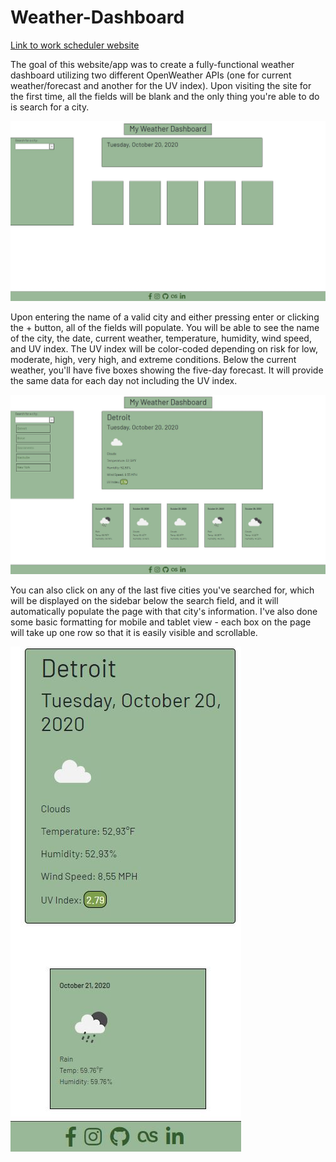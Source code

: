 # Weather-Dashboard

<a href="https://ethanrmcdowell.github.io/Weather-Dashboard/">Link to work scheduler website</a>

The goal of this website/app was to create a fully-functional weather dashboard utilizing two different OpenWeather APIs (one for current weather/forecast and another for the UV index). Upon visiting the site for the first time, all the fields will be blank and the only thing you're able to do is search for a city.

<img src="Capture1.JPG" alt="Screenshot of blank weather dashboard on desktop">

Upon entering the name of a valid city and either pressing enter or clicking the + button, all of the fields will populate. You will be able to see the name of the city, the date, current weather, temperature, humidity, wind speed, and UV index. The UV index will be color-coded depending on risk for low, moderate, high, very high, and extreme conditions. Below the current weather, you'll have five boxes showing the five-day forecast. It will provide the same data for each day not including the UV index.

<img src="Capture2.JPG" alt="Screenshot of functional weather dashboard on desktop">

You can also click on any of the last five cities you've searched for, which will be displayed on the sidebar below the search field, and it will automatically populate the page with that city's information. I've also done some basic formatting for mobile and tablet view - each box on the page will take up one row so that it is easily visible and scrollable.

<img src="Capture3.JPG" alt="Screenshot of weather dashboard on mobile">